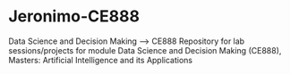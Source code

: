 # Jeronimo-CE888
Data Science and Decision Making --> CE888
Repository for lab sessions/projects for module Data Science and Decision Making (CE888), Masters: Artificial Intelligence and its Applications
